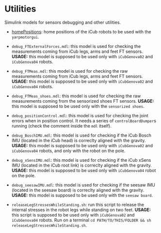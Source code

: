 # Utilities

Simulink models for sensors debugging and other utilities. 

- [homePositions](homePositions/README.md): home positions of the iCub robots to be used with the `yarpmotorgui`.

- `debug_FTExternalForces.mdl`:  this model is used for checking the measurements coming from iCub legs, arms and feet FT sensors. **USAGE:** this model is supposed to be used only with `iCubGenova02` and `iCubGenova04` robots. 

- `debug_FTMeas.mdl`: this model is used for checking the raw measurements coming from iCub legs, arms and feet FT sensors. **USAGE:** this model is supposed to be used only with `iCubGenova02` and `iCubGenova04` robots. 

- `debug_FTMeas_shoes.mdl`: this model is used for checking the raw measurements coming from the sensorized shoes FT sensors. **USAGE:** this model is supposed to be used only with the `sensorized shoes`. 

- `debug_positionControl.mdl`: this model is used for checking the joint errors when in position control. It needs a series of ``controlBoardDumper``s running (check the comment inside the ``mdl`` itself).

- `debug_BoschIMU.mdl`: this model is used for checking if the iCub Bosch IMU (located in the iCub head) is correclty aligned with the gravity. **USAGE:** this model is supposed to be used only with `iCubGenova02` and `iCubGenova04` robots, and only with the robot on the pole.

- `debug_xSensIMU.mdl`: this model is used for checking if the iCub xSens IMU (located in the iCub root link) is correclty aligned with the gravity. **USAGE:** this model is supposed to be used only with `iCubGenova04` robot on the pole.

- `debug_seesawIMU.mdl`: this model is used for checking if the seesaw IMU (located in the seesaw board) is correclty aligned with the gravity. **USAGE:** this model is supposed to be used only with the `seesaw board`.

- `releaseLegStressesWhileStanding.sh`: run this script to release the internal stresses in the robot legs while standing on two feet. **USAGE:** this script is supposed to be used only with `iCubGenova02` and `iCubGenova04` robots. Run on a terminal `cd PATH/TO/THIS/FOLDER && sh releaseLegStressesWhileStanding.sh`.
